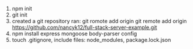 1. npm init
2. git init
3. created a git repository ran: git romote add origin git remote add origin https://github.com/nancyk12/full-stack-server-example.git
5. npm install express mongoose body-parser config
6. touch .gitignore, include files: node_modules, package.lock.json
